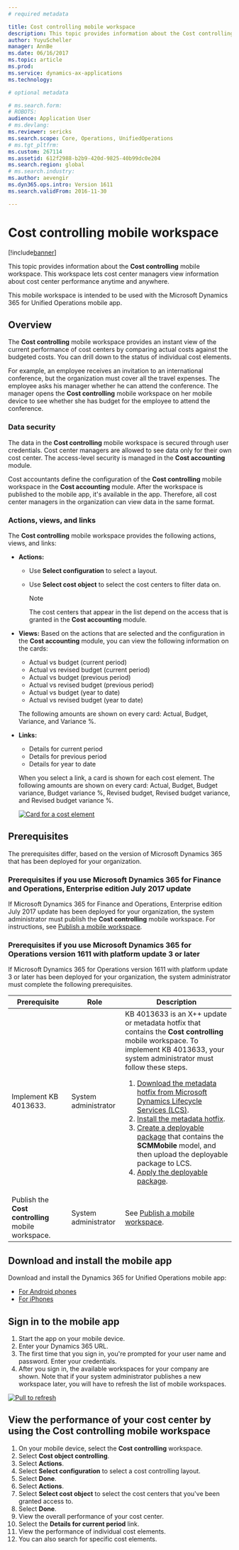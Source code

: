 ```yaml
---
# required metadata

title: Cost controlling mobile workspace
description: This topic provides information about the Cost controlling mobile workspace. This workspace lets cost center managers view information about cost center performance anytime and anywhere. 
author: YuyuScheller
manager: AnnBe
ms.date: 06/16/2017
ms.topic: article
ms.prod: 
ms.service: dynamics-ax-applications
ms.technology: 

# optional metadata

# ms.search.form: 
# ROBOTS: 
audience: Application User
# ms.devlang: 
ms.reviewer: sericks
ms.search.scope: Core, Operations, UnifiedOperations
# ms.tgt_pltfrm: 
ms.custom: 267114
ms.assetid: 612f2988-b2b9-420d-9825-40b99dc0e204
ms.search.region: global
# ms.search.industry: 
ms.author: aevengir
ms.dyn365.ops.intro: Version 1611
ms.search.validFrom: 2016-11-30

---
```


# Cost controlling mobile workspace

[!include[banner](../includes/banner.md)]

This topic provides information about the **Cost controlling** mobile workspace. This workspace lets cost center managers view information about cost center performance anytime and anywhere.

This mobile workspace is intended to be used with the Microsoft Dynamics 365 for Unified Operations mobile app.

## Overview
The **Cost controlling** mobile workspace provides an instant view of the current performance of cost centers by comparing actual costs against the budgeted costs. You can drill down to the status of individual cost elements.

For example, an employee receives an invitation to an international conference, but the organization must cover all the travel expenses. The employee asks his manager whether he can attend the conference. The manager opens the **Cost controlling** mobile workspace on her mobile device to see whether she has budget for the employee to attend the conference.

### Data security
The data in the **Cost controlling** mobile workspace is secured through user credentials. Cost center managers are allowed to see data only for their own cost center. The access-level security is managed in the **Cost accounting** module.

Cost accountants define the configuration of the **Cost controlling** mobile workspace in the **Cost accounting** module. After the workspace is published to the mobile app, it's available in the app. Therefore, all cost center managers in the organization can view data in the same format.

### Actions, views, and links
The **Cost controlling** mobile workspace provides the following actions, views, and links:

-   **Actions:**

    -   Use **Select configuration** to select a layout.
    -   Use **Select cost object** to select the cost centers to filter data on.
    
        > [!NOTE]
        > The cost centers that appear in the list depend on the access that is granted in the **Cost accounting** module.

-   **Views:** Based on the actions that are selected and the configuration in the **Cost accounting** module, you can view the following information on the cards:

    -   Actual vs budget (current period)
    -   Actual vs revised budget (current period)
    -   Actual vs budget (previous period)
    -   Actual vs revised budget (previous period)
    -   Actual vs budget (year to date)
    -   Actual vs revised budget (year to date)

    The following amounts are shown on every card: Actual, Budget, Variance, and Variance %.

-   **Links:**

    -   Details for current period
    -   Details for previous period
    -   Details for year to date

    When you select a link, a card is shown for each cost element. The following amounts are shown on every card: Actual, Budget, Budget variance, Budget variance %, Revised budget, Revised budget variance, and Revised budget variance %.
    
    [![Card for a cost element](./media/Cost-controlling.png)](./media/Cost-controlling.png)

## Prerequisites
The prerequisites differ, based on the version of Microsoft Dynamics 365 that has been deployed for your organization.

### Prerequisites if you use Microsoft Dynamics 365 for Finance and Operations, Enterprise edition July 2017 update
If Microsoft Dynamics 365 for Finance and Operations, Enterprise edition July 2017 update has been deployed for your organization, the system administrator must publish the **Cost controlling** mobile workspace. For instructions, see [Publish a mobile workspace](/dynamics365/unified-operations/dev-itpro/mobile-apps/publish-mobile-workspace).

### Prerequisites if you use Microsoft Dynamics 365 for Operations version 1611 with platform update 3 or later
If Microsoft Dynamics 365 for Operations version 1611 with platform update 3 or later has been deployed for your organization, the system administrator must complete the following prerequisites.

<table>
<thead>
<tr class="header">
<th>Prerequisite</th>
<th>Role</th>
<th>Description</th>
</tr>
</thead>
<tbody>
<tr class="odd">
<td>Implement KB 4013633.</td>
<td>System administrator</td>

<td>KB 4013633 is an X++ update or metadata hotfix that contains the <strong>Cost controlling</strong> mobile workspace. To implement KB 4013633, your system administrator must follow these steps.
<ol>
<li><a href="/dynamics365/unified-operations/dev-itpro/migration-upgrade/download-hotfix-lcs">Download the metadata hotfix from Microsoft Dynamics Lifecycle Services (LCS)</a>.</li>
<li><a href="/dynamics365/unified-operations/dev-itpro/migration-upgrade/install-metadata-hotfix-package">Install the metadata hotfix</a>.</li>
<li><a href="/dynamics365/unified-operations/dev-itpro/deployment/create-apply-deployable-package">Create a deployable package</a> that contains the <strong>SCMMobile</strong> model, and then upload the deployable package to LCS.</li>
<li><a href="/dynamics365/unified-operations/dev-itpro/deployment/apply-deployable-package-system">Apply the deployable package</a>.</li>

</ol></td>
</tr>
<tr class="even">
<td>Publish the <strong>Cost controlling</strong> mobile workspace.</td>
<td>System administrator</td>
<td>See <a href="/dynamics365/unified-operations/dev-itpro/mobile-apps/publish-mobile-workspace">Publish a mobile workspace</a>.</td>
</tr>
</tbody>
</table>


## Download and install the mobile app
Download and install the Dynamics 365 for Unified Operations mobile app:

-   [For Android phones](https://go.microsoft.com/fwlink/?linkid=850662)
-   [For iPhones](https://go.microsoft.com/fwlink/?linkid=850663)

## Sign in to the mobile app

1.  Start the app on your mobile device.
2.  Enter your Dynamics 365 URL.
3.  The first time that you sign in, you're prompted for your user name and password. Enter your credentials.
4.  After you sign in, the available workspaces for your company are shown. Note that if your system administrator publishes a new workspace later, you will have to refresh the list of mobile workspaces.

[![Pull to refresh](./media/pull-to-refresh-list-of-workspaces-183x300.png)](./media/pull-to-refresh-list-of-workspaces.png)

## View the performance of your cost center by using the Cost controlling mobile workspace

1.  On your mobile device, select the **Cost controlling** workspace.
2.  Select **Cost object controlling**.
3.  Select **Actions**.
4.  Select **Select configuration** to select a cost controlling layout.
5.  Select **Done**.
6.  Select **Actions**.
7.  Select **Select cost object** to select the cost centers that you've been granted access to.
8.  Select **Done**.
9.  View the overall performance of your cost center.
10. Select the **Details for current period** link.
11. View the performance of individual cost elements.
12. You can also search for specific cost elements.

